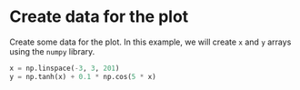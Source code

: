 # Create data for the plot

Create some data for the plot. In this example, we will create `x` and `y` arrays using the `numpy` library.

```python
x = np.linspace(-3, 3, 201)
y = np.tanh(x) + 0.1 * np.cos(5 * x)
```
